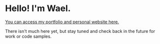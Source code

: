 # Hello! I'm Wael. 

[You can access my portfolio and personal website here.](https://waelkanj.com/)

There isn't much here yet, but stay tuned and check back in the future for work or code samples. 

